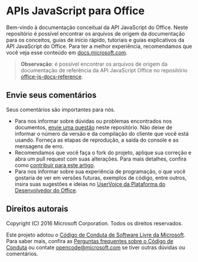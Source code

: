 # <a name="office-javascript-apis"></a>APIs JavaScript para Office

Bem-vindo à documentação conceitual da API JavaScript do Office. Neste repositório é possível encontrar os arquivos de origem da documentação para os conceitos, guias de início rápido, tutoriais e guias explicativos da API JavaScript do Office. Para ter a melhor experiência, recomendamos que você veja esse conteúdo em [docs.microsoft.com](https://docs.microsoft.com/office/dev/add-ins).

> **Observação**: é possível encontrar os arquivos de origem da documentação de referência da API JavaScript Office no repositório [office-js-docs-reference](https://github.com/OfficeDev/office-js-docs-reference).

## <a name="give-us-your-feedback"></a>Envie seus comentários

Seus comentários são importantes para nós. 
* Para nos informar sobre dúvidas ou problemas encontrados nos documentos, [envie uma questão](https://github.com/OfficeDev/office-js-docs-pr/issues) neste repositório. Não deixe de informar o número da versão e da compilação do cliente que você está usando. Forneça as etapas de reprodução, a saída do console e as mensagens de erro. 
* Recomendamos que você faça o fork do projeto, aplique sua correção e abra um pull request com suas alterações. Para mais detalhes, confira como [contribuir para este artigo](Contributing.md). 
* Para nos informar sobre sua experiência de programação, o que você gostaria de ver em versões futuras, exemplos de código, entre outros, insira suas sugestões e ideias no [UserVoice da Plataforma do Desenvolvedor do Office](https://officespdev.uservoice.com/).

## <a name="copyright"></a>Direitos autorais

Copyright (C) 2016 Microsoft Corporation. Todos os direitos reservados.


Este projeto adotou o [Código de Conduta de Software Livre da Microsoft](https://opensource.microsoft.com/codeofconduct/). Para saber mais, confira as [Perguntas frequentes sobre o Código de Conduta](https://opensource.microsoft.com/codeofconduct/faq/) ou contate [opencode@microsoft.com](mailto:opencode@microsoft.com) se tiver outras dúvidas ou comentários.
